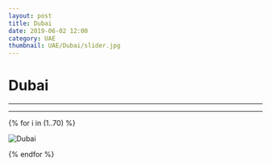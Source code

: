 ```yaml
---
layout: post
title: Dubai
date: 2019-06-02 12:00
category: UAE
thumbnail: UAE/Dubai/slider.jpg
---
```


# Dubai

---



---

{% for i in (1..70) %}

![Dubai](/assets/img/travel/UAE/Dubai/Dubai-{{i}}.JPG)

{% endfor %}